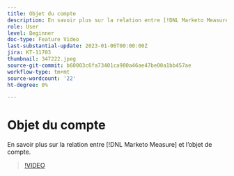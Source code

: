 ```yaml
---
title: Objet du compte
description: En savoir plus sur la relation entre [!DNL Marketo Measure] et l’objet de compte.
role: User
level: Beginner
doc-type: Feature Video
last-substantial-update: 2023-01-06T00:00:00Z
jira: KT-11703
thumbnail: 347222.jpeg
source-git-commit: b60003c6fa73401ca980a46ae47be00a1bb457ae
workflow-type: tm+mt
source-wordcount: '22'
ht-degree: 0%

---
```



# Objet du compte

En savoir plus sur la relation entre [!DNL Marketo Measure] et l’objet de compte.

>[!VIDEO](https://video.tv.adobe.com/v/347222/?quality=12&learn=on)
